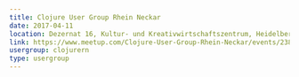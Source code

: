```yaml
---
title: Clojure User Group Rhein Neckar
date: 2017-04-11
location: Dezernat 16, Kultur- und Kreativwirtschaftszentrum, Heidelberg
link: https://www.meetup.com/Clojure-User-Group-Rhein-Neckar/events/238988694/
usergroup: clojurern
type: usergroup
---
```

